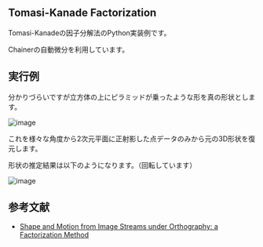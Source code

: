 ## Tomasi-Kanade Factorization

Tomasi-Kanadeの因子分解法のPython実装例です。

Chainerの自動微分を利用しています。

## 実行例

分かりづらいですが立方体の上にピラミッドが乗ったような形を真の形状とします。

![image](https://qiita-image-store.s3.amazonaws.com/0/109322/29fcc31b-df4d-7dcc-6f08-4803906cef41.png)

これを様々な角度から2次元平面に正射影した点データのみから元の3D形状を復元します。

形状の推定結果は以下のようになります。（回転しています）

![image](https://qiita-image-store.s3.amazonaws.com/0/109322/db3af4cf-7d35-8cbf-1ebc-e1d846d83e68.png)

## 参考文献
 - [Shape and Motion from Image Streams under Orthography: a Factorization Method](https://people.eecs.berkeley.edu/~yang/courses/cs294-6/papers/TomasiC_Shape%20and%20motion%20from%20image%20streams%20under%20orthography.pdf)